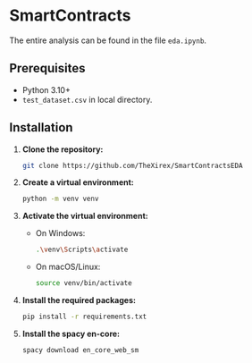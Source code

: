 # SmartContracts

The entire analysis can be found in the file `eda.ipynb`.

## Prerequisites

- Python 3.10+
- `test_dataset.csv` in local directory.

## Installation

1. **Clone the repository:**

   ```sh
   git clone https://github.com/TheXirex/SmartContractsEDA
   ```
2. **Create a virtual environment:**

   ```sh
   python -m venv venv
   ```
3. **Activate the virtual environment:**

   - On Windows:

     ```sh
     .\venv\Scripts\activate
     ```
   - On macOS/Linux:

     ```sh
     source venv/bin/activate
     ```
4. **Install the required packages:**

   ```sh
   pip install -r requirements.txt
   ```
5. **Install the spacy en-core:**

   ```sh
   spacy download en_core_web_sm
   ```

